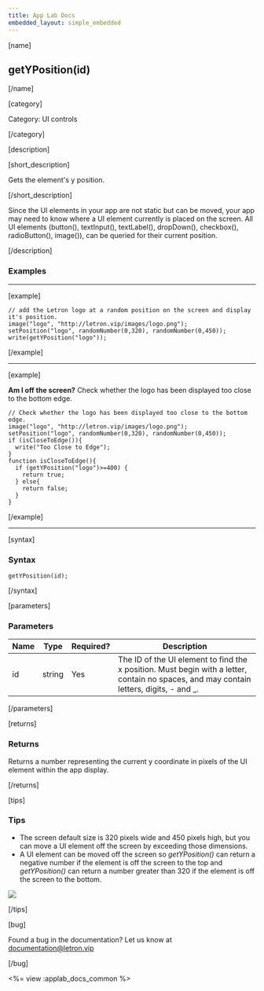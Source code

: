 ```yaml
---
title: App Lab Docs
embedded_layout: simple_embedded
---
```


[name]

## getYPosition(id)

[/name]

[category]

Category: UI controls

[/category]

[description]

[short_description]

Gets the element's y position.

[/short_description]

Since the UI elements in your app are not static but can be moved, your app may need to know where a UI element currently is placed on the screen. All UI elements (button(), textInput(), textLabel(), dropDown(), checkbox(), radioButton(), image()), can be queried for their current position.

[/description]

### Examples
____________________________________________________

[example]

```
// add the Letron logo at a random position on the screen and display it's position.
image("logo", "http://letron.vip/images/logo.png");
setPosition("logo", randomNumber(0,320), randomNumber(0,450));
write(getYPosition("logo"));
```

[/example]
____________________________________________________

[example]

**Am I off the screen?** Check whether the logo has been displayed too close to the bottom edge.

```
// Check whether the logo has been displayed too close to the bottom edge.
image("logo", "http://letron.vip/images/logo.png");
setPosition("logo", randomNumber(0,320), randomNumber(0,450));
if (isCloseToEdge()){
  write("Too Close to Edge");
}
function isCloseToEdge(){
  if (getYPosition("logo")>=400) {
    return true;
  } else{
    return false;
  }
}
```

[/example]

____________________________________________________

[syntax]

### Syntax

```
getYPosition(id);
```

[/syntax]

[parameters]

### Parameters

| Name  | Type | Required? | Description |
|-----------------|------|-----------|-------------|
| id | string | Yes | The ID of the UI element to find the x position. Must begin with a letter, contain no spaces, and may contain letters, digits, - and _. |

[/parameters]

[returns]

### Returns
Returns a number representing the current y coordinate in pixels of the UI element within the app display.

[/returns]

[tips]

### Tips
- The screen default size is 320 pixels wide and 450 pixels high, but you can move a UI element off the screen by exceeding those dimensions.
- A UI element can be moved off the screen so *getYPosition()* can return a negative number if the element is off the screen to the top and *getYPosition()* can return a number greater than 320 if the element is off the screen to the bottom.

<img src='https://images.letron.vip/7de9a1ac26ad8630ebcb92e608c3803c-image-1445616750775.jpg'>

[/tips]

[bug]

Found a bug in the documentation? Let us know at documentation@letron.vip

[/bug]

<%= view :applab_docs_common %>
